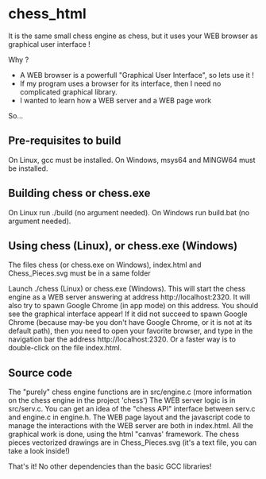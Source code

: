 # chess_html

It is the same small chess engine as chess, but it uses your WEB browser as graphical user interface !

Why ?
- A WEB browser is a powerfull "Graphical User Interface", so lets use it !
- If my program uses a browser for its interface, then I need no complicated graphical library.
- I wanted to learn how a WEB server and a WEB page work

So...

## Pre-requisites to build

On Linux, gcc must be installed.
On Windows, msys64 and MINGW64 must be installed.

## Building chess or chess.exe

On Linux run ./build (no argument needed).
On Windows run build.bat (no argument needed).

## Using chess (Linux), or chess.exe (Windows)

The files chess (or chess.exe on Windows), index.html and Chess_Pieces.svg must be in a same folder

Launch ./chess (Linux) or chess.exe (Windows). This will start the chess engine as a WEB server answering at address http://localhost:2320. It will also try to spawn Google Chrome (in app mode) on this address. You should see the graphical interface appear! If it did not succeed to spawn Google Chrome (because may-be you don't have Google Chrome, or it is not at its default path), then you need to open your favorite browser, and type in the navigation bar the address http://localhost:2320. Or a faster way is to double-click on the file index.html.

## Source code

The "purely" chess engine functions are in src/engine.c (more information on the chess engine in the project 'chess')
The WEB server logic is in src/serv.c.
You can get an idea of the "chess API" interface between serv.c and engine.c in engine.h.
The WEB page layout and the javascript code to manage the interactions with the WEB server are both in index.html. All the graphical work is done, using the html "canvas' framework.
The chess pieces vectorized drawings are in Chess_Pieces.svg (it's a text file, you can take a look inside!)

That's it! No other dependencies than the basic GCC libraries!
